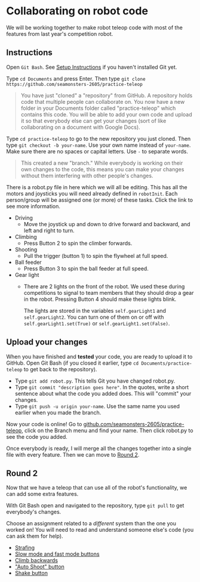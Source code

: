 # Collaborating on robot code

We will be working together to make robot teleop code with most of the features from last year's competition robot.

## Instructions

Open `Git Bash`. See [Setup Instructions](../setup#install-git) if you haven't installed Git yet.

Type `cd Documents` and press Enter. Then type `git clone https://github.com/seamonsters-2605/practice-teleop`

> You have just "cloned" a "repository" from GitHub. A repository holds code that multiple people can collaborate on. You now have a new folder in your Documents folder called "practice-teleop" which contains this code. You will be able to add your own code and upload it so that everybody else can get your changes (sort of like collaborating on a document with Google Docs).

Type `cd practice-teleop` to go to the new repository you just cloned. Then type `git checkout -b your-name`. Use your own name instead of `your-name`. Make sure there are no spaces or capital letters. Use `-` to separate words.

> This created a new "branch." While everybody is working on their own changes to the code, this means you can make your changes without them interfering with other people's changes.

There is a robot.py file in here which we will all be editing. This has all the motors and joysticks you will need already defined in `robotInit`. Each person/group will be assigned one (or more) of these tasks. Click the link to see more information.
- Driving
    - Move the joystick up and down to drive forward and backward, and left and right to turn.
- Climbing
    - Press Button 2 to spin the climber forwards.
- Shooting
    - Pull the trigger (button 1) to spin the flywheel at full speed.
- Ball feeder
    - Press Button 3 to spin the ball feeder at full speed.
- Gear light
    - There are 2 lights on the front of the robot. We used these during competitions to signal to team members that they should drop a gear in the robot. Pressing Button 4 should make these lights blink.

        The lights are stored in the variables `self.gearLight1` and `self.gearLight2`. You can turn one of them on or off with `self.gearLight1.set(True)` or `self.gearLight1.set(False)`.

## Upload your changes

When you have finished and **tested** your code, you are ready to upload it to GitHub. Open Git Bash (if you closed it earlier, type `cd Documents/practice-teleop` to get back to the repository).

- Type `git add robot.py`. This tells Git you have changed robot.py.
- Type `git commit "description goes here"`. In the quotes, write a short sentence about what the code you added does. This will "commit" your changes.
- Type `git push -u origin your-name`. Use the same name you used earlier when you made the branch.

Now your code is online! Go to [github.com/seamonsters-2605/practice-teleop](https://github.com/Seamonsters-2605/practice-teleop), click on the Branch menu and find your name. Then click robot.py to see the code you added.

Once everybody is ready, I will merge all the changes together into a single file with every feature. Then we can move to [Round 2](#round-2).

## Round 2

Now that we have a teleop that can use all of the robot's functionality, we can add some extra features.

With Git Bash open and navigated to the repository, type `git pull` to get everybody's changes.

Choose an assignment related to a *different* system than the one you worked on! You will need to read and understand someone else's code (you can ask them for help).

- [Strafing]()
- [Slow mode and fast mode buttons]()
- [Climb backwards]()
- ["Auto Shoot" button]()
- [Shake button](#shake-button)
